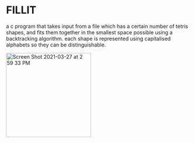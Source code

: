 # FILLIT
 a c program that takes input from a file which has a certain number of tetris shapes, and fits them together in the smallest space possible using 
 a backtracking algorithm. each shape is represented using capitalised alphabets so they can be distinguishable.
 
<img width="232" alt="Screen Shot 2021-03-27 at 2 59 33 PM" src="https://user-images.githubusercontent.com/50224500/112723210-b4775b80-8f0d-11eb-90d9-4f4fc1e4e512.png">
